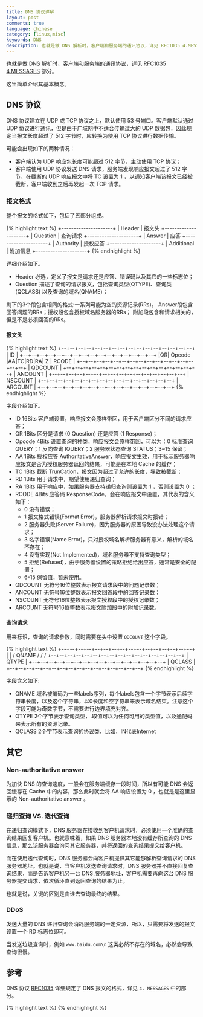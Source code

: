 ```yaml
---
title: DNS 协议详解
layout: post
comments: true
language: chinese
category: [linux,misc]
keywords: DNS
description: 也就是做 DNS 解析时，客户端和服务端的通讯协议，详见 RFC1035 4.MESSAGES 部分。这里简单介绍其基本概念。
---
```


也就是做 DNS 解析时，客户端和服务端的通讯协议，详见 [RFC1035 4.MESSAGES](https://www.ietf.org/rfc/rfc1035.txt) 部分。

这里简单介绍其基本概念。

<!-- more -->

## DNS 协议

DNS 协议建立在 UDP 或 TCP 协议之上，默认使用 53 号端口。客户端默认通过 UDP 协议进行通讯，但是由于广域网中不适合传输过大的 UDP 数据包，因此规定当报文长度超过了 512 字节时，应转换为使用 TCP 协议进行数据传输。

可能会出现如下的两种情况：

* 客户端认为 UDP 响应包长度可能超过 512 字节，主动使用 TCP 协议；
* 客户端使用 UDP 协议发送 DNS 请求，服务端发现响应报文超过了 512 字节，在截断的 UDP 响应报文中将 TC 设置为 1 ，以通知客户端该报文已经被截断，客户端收到之后再发起一次 TCP 请求。

### 报文格式

整个报文的格式如下，包括了五部分组成。

{% highlight text %}
    +---------------------+
    |        Header       | 报文头
    +---------------------+
    |       Question      | 查询请求
    +---------------------+
    |        Answer       | 应答
    +---------------------+
    |      Authority      | 授权应答
    +---------------------+
    |      Additional     | 附加信息
    +---------------------+
{% endhighlight %}

详细介绍如下。

* Header 必选，定义了报文是请求还是应答、错误码以及其它的一些标志位；
* Question 描述了查询的请求报文，包括查询类型(QTYPE)、查询类(QCLASS) 以及查询的域名(QNAME)；


剩下的3个段包含相同的格式:一系列可能为空的资源记录(RRs)。
Answer段包含回答问题的RRs；授权段包含授权域名服务器的RRs；
附加段包含和请求相关的，但是不是必须回答的RRs。

#### 报文头

{% highlight text %}
    +--+--+--+--+--+--+--+--+--+--+--+--+--+--+--+--+
    |                      ID                       |
    +--+--+--+--+--+--+--+--+--+--+--+--+--+--+--+--+
    |QR|  Opcode  |AA|TC|RD|RA|   Z    |   RCODE    |
    +--+--+--+--+--+--+--+--+--+--+--+--+--+--+--+--+
    |                    QDCOUNT                    |
    +--+--+--+--+--+--+--+--+--+--+--+--+--+--+--+--+
    |                    ANCOUNT                    |
    +--+--+--+--+--+--+--+--+--+--+--+--+--+--+--+--+
    |                    NSCOUNT                    |
    +--+--+--+--+--+--+--+--+--+--+--+--+--+--+--+--+
    |                    ARCOUNT                    |
    +--+--+--+--+--+--+--+--+--+--+--+--+--+--+--+--+
{% endhighlight %}

字段介绍如下。

* ID 16Bits 客户端设置，响应报文会原样带回，用于客户端区分不同的请求应答；
* QR 1Bits 区分是请求 (0 Question) 还是应答 (1 Response)；
* Opcode 4Bits 设置查询的种类，响应报文会原样带回，可以为：0 标准查询 QUERY；1 反向查询 IQUERY；2 服务器状态查询 STATUS；3~15 保留；
* AA 1Bits 授权应答 AuthoritativeAnswer，响应报文生效，用于标示服务器响应报文是否为授权服务器返回的结果，可能是在本地 Cache 的缓存；
* TC 1Bits 截断 TrunCation，报文因为超过了允许的长度，导致被截断；
* RD 1Bits 用于请求中，期望使用递归查询；
* RA 1Bits 用于响应中，如果服务器支持递归查询则设置为 1 ，否则设置为 0 ；
* RCODE 4Bits 应答码 ResponseCode，会在响应报文中设置，其代表的含义如下：
	* 0 没有错误；
	* 1 报文格式错误(Format Error)，服务器解析请求报文时报错；
	* 2 服务器失败(Server Failure)，因为服务器的原因导致没办法处理这个请求；
    * 3 名字错误(Name Error)，只对授权域名解析服务器有意义，解析的域名不存在；
	* 4 没有实现(Not Implemented)，域名服务器不支持查询类型；
	* 5 拒绝(Refused)，由于服务器设置的策略拒绝给出应答，通常是安全的配置；
	* 6-15 保留值，暂未使用。
* QDCOUNT 无符号16位整数表示报文请求段中的问题记录数；
* ANCOUNT 无符号16位整数表示报文回答段中的回答记录数；
* NSCOUNT 无符号16位整数表示报文授权段中的授权记录数；
* ARCOUNT 无符号16位整数表示报文附加段中的附加记录数。

#### 查询请求

用来标识，查询的请求参数，同时需要在头中设置 `QDCOUNT` 这个字段。

{% highlight text %}
    +--+--+--+--+--+--+--+--+--+--+--+--+--+--+--+--+
    |                                               |
    /                     QNAME                     /
    /                                               /
    +--+--+--+--+--+--+--+--+--+--+--+--+--+--+--+--+
    |                     QTYPE                     |
    +--+--+--+--+--+--+--+--+--+--+--+--+--+--+--+--+
    |                     QCLASS                    |
    +--+--+--+--+--+--+--+--+--+--+--+--+--+--+--+--+
{% endhighlight %}

字段含义如下:

* QNAME 域名被编码为一些labels序列，每个labels包含一个字节表示后续字符串长度，以及这个字符串，以0长度和空字符串来表示域名结束。注意这个字段可能为奇数字节，不需要进行边界填充对齐。
* QTYPE 2个字节表示查询类型，.取值可以为任何可用的类型值，以及通配码来表示所有的资源记录。
* QCLASS 2个字节表示查询的协议类，比如，IN代表Internet

## 其它

### Non-authoritative answer

为加快 DNS 的查询速度，一般会在服务端缓存一段时间，所以有可能 DNS 会返回缓存在 Cache 中的内容，那么此时就会将 AA 响应设置为 0 ，也就是是这里显示的 Non-authoritative answer 。

### 递归查询 VS. 迭代查询

在递归查询模式下，DNS 服务器在接收到客户机请求时，必须使用一个准确的查询结果回复客户机。也就意味着，如果 DNS 服务器本地没有缓存所查询的 DNS 信息，那么该服务器会询问其它服务器，并将返回的查询结果提交给客户机。

而在使用迭代查询时，DNS 服务器会向客户机提供其它能够解析查询请求的 DNS 服务器地址。也就是说，当客户机发送查询请求时，DNS 服务器并不直接回复查询结果，而是告诉客户机另一台 DNS 服务器地址，客户机需要再向这台 DNS 服务器提交请求，依次循环直到返回查询的结果为止。

也就是说，关键的区别是由谁去查询最终的结果。

### DDoS

发送大量的 DNS 递归查询会消耗服务端的一定资源，所以，只需要将发送的报文设置一个 RD 标志位即可。

当发送垃圾查询时，例如 `www.baidu.com\n` 这类必然不存在的域名，必然会导致查询很慢。

## 参考

DNS 协议 [RFC1035](https://www.ietf.org/rfc/rfc1035.txt) 详细规定了 DNS 报文的格式，详见 `4. MESSAGES` 中的部分。

{% highlight text %}
{% endhighlight %}
